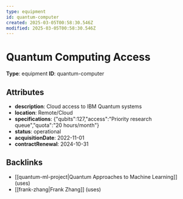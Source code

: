 ```yaml
---
type: equipment
id: quantum-computer
created: 2025-03-05T00:58:30.546Z
modified: 2025-03-05T00:58:30.546Z
---
```


# Quantum Computing Access

**Type**: equipment
**ID**: quantum-computer

## Attributes

- **description**: Cloud access to IBM Quantum systems
- **location**: Remote/Cloud
- **specifications**: {"qubits":127,"access":"Priority research queue","quota":"20 hours/month"}
- **status**: operational
- **acquisitionDate**: 2022-11-01
- **contractRenewal**: 2024-10-31

## Backlinks

- [[quantum-ml-project|Quantum Approaches to Machine Learning]] (uses)
- [[frank-zhang|Frank Zhang]] (uses)

